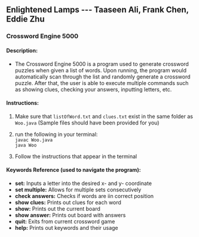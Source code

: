 Enlightened Lamps --- Taaseen Ali, Frank Chen, Eddie Zhu
------

### Crossword Engine 5000

#### Description:

- The Crossword Engine 5000 is a program used to generate crossword
puzzles when given a list of words. Upon running, the program would
automatically scan through the list and randomly generate a crossword
puzzle. After that, the user is able to execute multiple commands 
such as showing clues, checking your answers, inputting letters, etc.
 
#### Instructions:
 
 1) Make sure that `listOfWord.txt` and `clues.txt` exist in the same folder as `Woo.java` (Sample files should have been provided for you)
 
 2) run the following in your terminal: <br>
    `javac Woo.java` <br>
    `java Woo`
    
 3) Follow the instructions that appear in the terminal

#### Keywords Reference (used to navigate the program):
- **set:** Inputs a letter into the desired x- and y- coordinate
- **set multiple:** Allows for multiple sets consecutively
- **check answers:** Checks if words are iin correct position
- **show clues:** Prints out clues for each word
- **show:** Prints out the current board
- **show answer:** Prints out board with answers
- **quit:** Exits from current crossword game
- **help:** Prints out keywords and their usage
